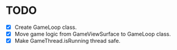 TODO
====

  - [x] Create GameLoop class.
  - [x] Move game logic from GameViewSurface to GameLoop class.
  - [x] Make GameThread.isRunning thread safe.
